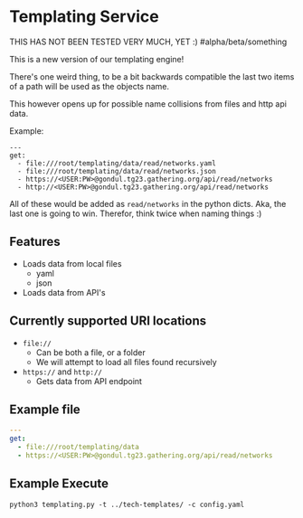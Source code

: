 # Templating Service

THIS HAS NOT BEEN TESTED VERY MUCH, YET :) #alpha/beta/something

This is a new version of our templating engine!

There's one weird thing, to be a bit backwards compatible the last two items of a path will be used as the objects name.

This however opens up for possible name collisions from files and http api data.

Example:

```
---
get:
  - file:///root/templating/data/read/networks.yaml
  - file:///root/templating/data/read/networks.json
  - https://<USER:PW>@gondul.tg23.gathering.org/api/read/networks
  - http://<USER:PW>@gondul.tg23.gathering.org/api/read/networks
```

All of these would be added as `read/networks` in the python dicts. Aka, the last one is going to win.
Therefor, think twice when naming things :)

## Features

- Loads data from local files
  - yaml
  - json
- Loads data from API's

## Currently supported URI locations

- `file://`
  - Can be both a file, or a folder
  - We will attempt to load all files found recursively
- `https://` and `http://`
  - Gets data from API endpoint

## Example file

```yaml
---
get:
  - file:///root/templating/data
  - https://<USER:PW>@gondul.tg23.gathering.org/api/read/networks
```

## Example Execute

```
python3 templating.py -t ../tech-templates/ -c config.yaml
```
